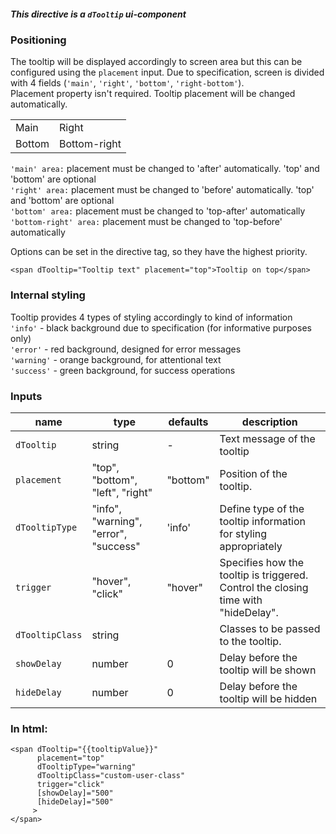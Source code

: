 ##### This directive is a **`dTooltip`** ui-component

### Positioning

The tooltip will be displayed accordingly to screen area but this can be configured using the
`placement` input.
Due to specification, screen is divided with 4 fields (`'main'`, `'right'`, `'bottom'`, `'right-bottom'`).<br>
Placement property isn't required. Tooltip placement will be changed automatically. <br>

|||
|--- |--- |
|Main|Right|
|Bottom| Bottom-right|

`'main' area:` placement must be changed to 'after' automatically. 'top' and 'bottom' are optional <br>
`'right' area:` placement must be changed to 'before' automatically. 'top' and 'bottom' are optional <br> 
`'bottom' area:` placement must be changed to 'top-after' automatically <br> 
`'bottom-right' area:` placement must be changed to 'top-before' automatically <br> 

Options can be set in the directive tag, so they have the highest priority.

    <span dTooltip="Tooltip text" placement="top">Tooltip on top</span>

### Internal styling
Tooltip provides 4 types of styling accordingly to kind of information <br>
`'info'` - black background due to specification (for informative purposes only) <br>
`'error'` - red background, designed for error messages <br>
`'warning'` - orange background, for attentional text <br>
`'success'` - green background, for success operations <br>

### Inputs

|name|type|defaults|description|
|--- |--- |--- |--- |
|`dTooltip`|string|-|Text message of the tooltip|
|`placement`|"top", "bottom", "left", "right"|"bottom"|Position of the tooltip.|
|`dTooltipType`|"info", "warning", "error", "success"|'info'|Define type of the tooltip information for styling appropriately|
|`trigger`|"hover", "click"|"hover"|Specifies how the tooltip is triggered. Control the closing time with "hideDelay".|
|`dTooltipClass`|string||Classes to be passed to the tooltip.|
|`showDelay`|number|0|Delay before the tooltip will be shown|
|`hideDelay`|number|0|Delay before the tooltip will be hidden|

### In html:

    <span dTooltip="{{tooltipValue}}"
          placement="top"
          dTooltipType="warning"
          dTooltipClass="custom-user-class"
          trigger="click"
          [showDelay]="500"
          [hideDelay]="500"
         >
    </span>
